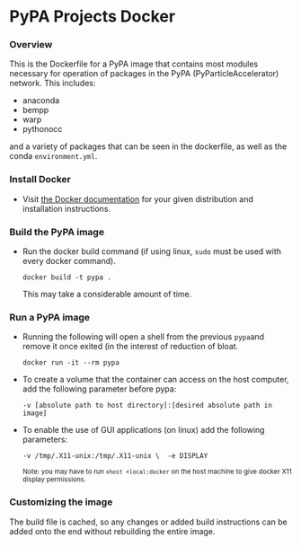 
# PyPA Projects Docker

### Overview

This is the Dockerfile for a PyPA image that contains most modules necessary for operation of packages in the PyPA (PyParticleAccelerator) network. This includes:

*   anaconda
*   bempp
*   warp
*   pythonocc

and a variety of packages that can be seen in the dockerfile, as well as the conda `environment.yml`.

### Install Docker

*   Visit [the Docker documentation](https://docs.docker.com/install/) for your given distribution and installation instructions.

### Build the PyPA image

*   Run the docker build command (if using linux, `sudo` must be used with every docker command).

    `docker build -t pypa .`

    This may take a considerable amount of time.

### Run a PyPA image

*   Running the following will open a shell from the previous `pypa`and remove it once exited (in the interest of reduction of bloat.

    `docker run -it --rm pypa`

*   To create a volume that the container can access on the host computer, add the following parameter before pypa:

    `-v [absolute path to host directory]:[desired absolute path in image]`

*   To enable the use of GUI applications (on linux) add the following parameters:

    `-v /tmp/.X11-unix:/tmp/.X11-unix \ 
     -e DISPLAY`

    <sub>Note: you may have to run <code>xhost +local:docker</code> on the host machine to give docker X11 display permissions.</sub>

### Customizing the image

The build file is cached, so any changes or added build instructions can be added onto the end without rebuilding the entire image. 
